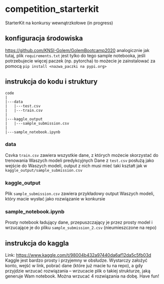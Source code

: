 # competition_starterkit
StarterKit na konkursy wewnątrzkołowe (in progress)

## konfiguracja środowiska

https://github.com/KNSI-Golem/GolemBootcamp2020 analogicznie jak tutaj, plik `requirements.txt` jest tylko do tego sample notebooka, jeśli potrzebujecie więcej paczek (np. pytorcha) to możecie je zainstalować za pomocą `pip install <nazwa_paczki na pypi.org>`

## instrukcja do kodu i struktury

```
code
|
|---data
|   |---test.csv
|   |---train.csv
|
|---kaggle_output
|   |---sample_submission.csv
|
|---sample_notebook.ipynb
```

### data

Csvka `train.csv` zawiera wszystkie dane, z których możecie skorzystać do trenowania Waszych modeli predykcyjnych
Dane z `test.csv` posłużą jako wejście do Waszych modeli, output z nich musi mieć taki kształt jak w `kaggle_output/sample_submission.csv`

### kaggle_output

Plik `sample_submission.csv` zawiera przykładowy output Waszych modeli, który macie wysłać jako rozwiązanie w konkursie

### sample_notebook.ipynb

Prosty notebook ładujący dane, przepuszczający je przez prosty model i wrzucające je do pliku `sample_submission_2.csv` (nieumieszczone na repo)

## instrukcja do kaggla

Link: https://www.kaggle.com/t/98004b432a97440da6af12da5c5fb03d
Kaggle jest bardzo prosty i przyjemny w obsłudze. Wystarczy założyć konto, wejść w link, pobrać dane (które już macie tu na repo), a gdy przyjdzie wrzucać rozwiązania – wrzucacie plik o takiej strukturze, jaką generuje Wam notebook. Można wrzucać 4 rozwiązania na dobę. Have fun!
